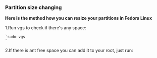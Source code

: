 ### Partition size changing
  **Here is the method how you can resize your partitions in Fedora Linux**

  1.Run vgs to check if there's any space:

    `sudo vgs
    `
    
  2.If there is ant free space you can add it to your root, just run:

